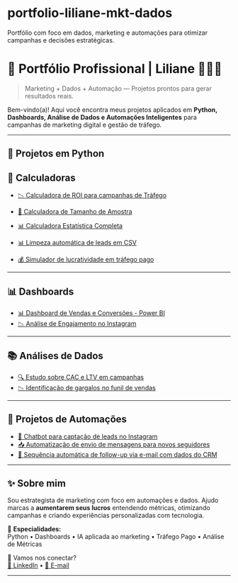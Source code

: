 # portfolio-liliane-mkt-dados

Portfólio com foco em dados, marketing e automações para otimizar campanhas e decisões estratégicas.


# 🚀 Portfólio Profissional | Liliane 👩‍💻✨

> Marketing + Dados + Automação — Projetos prontos para gerar resultados reais.

Bem-vindo(a)! Aqui você encontra meus projetos aplicados em **Python, Dashboards, Análise de Dados e Automações Inteligentes** para campanhas de marketing digital e gestão de tráfego.

---

## 🐍 Projetos em Python

## 🧮 Calculadoras

- [📉 Calculadora de ROI para campanhas de Tráfego](./calculadoras/roi/README.md)
- [📏 Calculadora de Tamanho de Amostra](./calculadoras/tamanho-amostra/README.md)
- [📊 Calculadora Estatística Completa](./calculadoras/estatistica-completa/README.md)

- [📊 Limpeza automática de leads em CSV](#)
- [💰 Simulador de lucratividade em tráfego pago](#)

---

## 📊 Dashboards
- [📊 Dashboard de Vendas e Conversões - Power BI](#)
- [📉 Análise de Engajamento no Instagram](#)

---

## 📚 Análises de Dados
- [🔍 Estudo sobre CAC e LTV em campanhas](#)
- [📉 Identificação de gargalos no funil de vendas](#)

---

## 🤖 Projetos de Automações
- [💬 Chatbot para captação de leads no Instagram](#)
- [📥 Automatização de envio de mensagens para novos seguidores](#)
- [🔁 Sequência automática de follow-up via e-mail com dados do CRM](#)

---

## ✨ Sobre mim

Sou estrategista de marketing com foco em automações e dados. Ajudo marcas a **aumentarem seus lucros** entendendo métricas, otimizando campanhas e criando experiências personalizadas com tecnologia.

📌 **Especialidades:**  
Python • Dashboards • IA aplicada ao marketing • Tráfego Pago • Análise de Métricas

📩 Vamos nos conectar?  
[🔗 LinkedIn](https://www.linkedin.com/in/lilianedesouzagarcia) • [📧 E-mail](mailto:liliane.sougarc@gmail.com)

---

